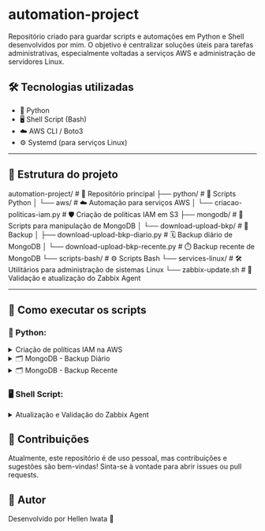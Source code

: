 # automation-project

Repositório criado para guardar scripts e automações em Python e Shell desenvolvidos por mim. O objetivo é centralizar soluções úteis para tarefas administrativas, especialmente voltadas a serviços AWS e administração de servidores Linux.

## 🛠️ Tecnologias utilizadas

- 🐍 Python
- 🖥️ Shell Script (Bash)
- ☁️ AWS CLI / Boto3
- ⚙️ Systemd (para serviços Linux)
---

## 📁 Estrutura do projeto

automation-project/ # 📂 Repositório principal
├── python/ # 🐍 Scripts Python
│   └── aws/ # ☁️ Automação para serviços AWS
│       └── criacao-politicas-iam.py # 🛡️ Criação de políticas IAM em S3
├── mongodb/ # 💾 Scripts para manipulação de MongoDB
│   └── download-upload-bkp/ # 💾 Backup
│       ├── download-upload-bkp-diario.py # 🗓️ Backup diário de MongoDB
│       └── download-upload-bkp-recente.py # ⏱️ Backup recente de MongoDB
└── scripts-bash/ # ⚙️ Scripts Bash
└── services-linux/ # 🛠️ Utilitários para administração de sistemas Linux
└── zabbix-update.sh # 🚀 Validação e atualização do Zabbix Agent


---

## 🚀 Como executar os scripts

### 🐍 Python:

<details>
  <summary>Criação de políticas IAM na AWS</summary>

    **Arquivo:** `python/aws/criacao-politicas-iam.py`

    Este script cria políticas IAM de leitura para buckets S3 personalizados para diferentes clientes.

    #### Pré-requisitos:

    - Python 3.x
    - Biblioteca `boto3` instalada
    - Credenciais AWS configuradas localmente (via `aws configure` ou variáveis de ambiente)

    #### Execução:

    ```bash
    cd python/aws
    python3 criacao-politicas-iam.py
</details>

<details>
    <summary> 🗂️ MongoDB - Backup Diário</summary>

    Arquivo: python/mongodb/download-upload-bkp-diario.py

    Este script realiza o backup diário de um cluster MongoDB no Atlas e o faz o upload para um bucket no S3. Ele conecta-se à API do MongoDB Atlas para obter informações sobre os snapshots diários e, ao encontrá-los, faz o download do arquivo e o envia para o bucket do S3.

    Pré-requisitos:
    Python 3.x
    Bibliotecas requests e boto3 instaladas
    Acesso ao MongoDB Atlas com credenciais configuradas
    Acesso ao S3 com permissões adequadas
    Como executar:
    Configuração das variáveis de ambiente:

    Configure as variáveis de ambiente com suas credenciais do MongoDB Atlas e informações do S3:

    atlas_public_key
    atlas_private_key
    group_id
    cluster_name
    bucket_name
    Executando o script:

    <!-- end list -->

    Bash

    cd python/mongodb
    python3 download-upload-bkp-diario.py
</details>

<details>
    <summary> 🗂️ MongoDB - Backup Recente</summary>

    Arquivo: python/mongodb/download-upload-bkp-recente.py

    Este script realiza o backup do snapshot mais recente de um cluster MongoDB no Atlas e o faz o upload para um bucket no S3. Ele se conecta à API do MongoDB Atlas para obter os backups disponíveis, seleciona o mais recente e faz o download do arquivo. Após o download, o arquivo é enviado para o bucket do S3 especificado.

    Pré-requisitos:
    Python 3.x
    Bibliotecas requests e boto3 instaladas
    Acesso ao MongoDB Atlas com credenciais configuradas
    Acesso ao S3 com permissões adequadas
    Como executar:
    Configuração das variáveis de ambiente:

    Configure as variáveis de ambiente com suas credenciais do MongoDB Atlas e informações do S3:

    atlas_public_key
    atlas_private_key
    group_id
    cluster_name
    s3_bucket_name
    s3_folder_path
    Executando o script:

    <!-- end list -->

    Bash

    cd python/mongodb
    python3 download-upload-bkp-recente.py
</details>

### 🖥️ Shell Script:
<details>
    <summary> Atualização e Validação do Zabbix Agent</summary>

    Arquivo: scripts-bash/services-linux/zabbix-update.sh

    Este script valida a instalação do agente Zabbix, permite a edição do arquivo de configuração e reinicia o serviço. Também realiza backup da configuração antiga.

    Pré-requisitos:
    Permissões de root
    Sistema com systemd
    Zabbix Agent instalado
    Execução:
    Navegue até o diretório do script:

    Bash

    cd scripts-bash/services-linux
    Execute o script com permissões de superusuário:

    Bash

    sudo bash zabbix-update.sh
</details>

## 🙌 Contribuições
Atualmente, este repositório é de uso pessoal, mas contribuições e sugestões são bem-vindas!
Sinta-se à vontade para abrir issues ou pull requests.

## 👤 Autor
Desenvolvido por Hellen Iwata 🚀

